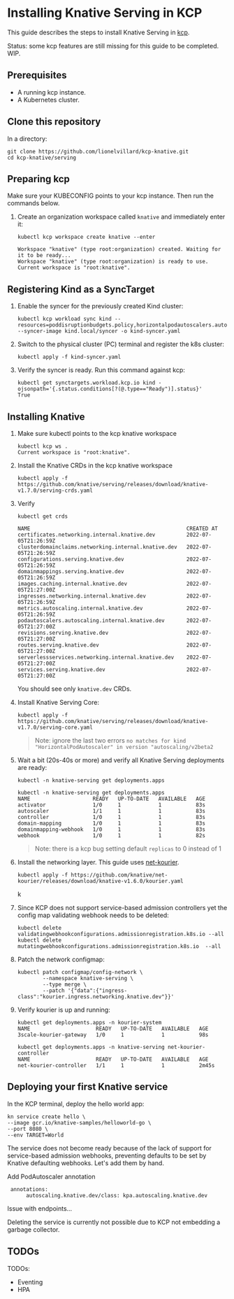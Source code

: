 # Installing Knative Serving in KCP

This guide describes the steps to install Knative Serving in [kcp](http://kcp.io). 

Status: some kcp features are still missing for this guide to be completed. WIP.

## Prerequisites

- A running kcp instance.
- A Kubernetes cluster.

## Clone this repository

In a directory:

```shell
git clone https://github.com/lionelvillard/kcp-knative.git
cd kcp-knative/serving
```

## Preparing kcp
 
Make sure your KUBECONFIG points to your kcp instance. Then run the commands below.
 
1. Create an organization workspace called `knative` and immediately enter it:
    
    ```shell
    kubectl kcp workspace create knative --enter
    ```

    ```shell
    Workspace "knative" (type root:organization) created. Waiting for it to be ready...
    Workspace "knative" (type root:organization) is ready to use.
    Current workspace is "root:knative".
    ``` 
 
## Registering Kind as a SyncTarget

1. Enable the syncer for the previously created Kind cluster:

    ```shell
    kubectl kcp workload sync kind --resources=poddisruptionbudgets.policy,horizontalpodautoscalers.autoscaling,services,endpoints,pods --syncer-image kind.local/syncer -o kind-syncer.yaml
    ```
   
2. Switch to the physical cluster (PC) terminal and register the k8s cluster:

    ```shell
    kubectl apply -f kind-syncer.yaml
    ```

3. Verify the syncer is ready. Run this command against kcp:

    ```shell
    kubectl get synctargets.workload.kcp.io kind -ojsonpath='{.status.conditions[?(@.type=="Ready")].status}'
    True
    ```

## Installing Knative

1. Make sure kubectl points to the kcp knative workspace

   ```shell
   kubectl kcp ws .
   Current workspace is "root:knative". 
   ```

1. Install the Knative CRDs in the kcp knative workspace
    
    ```shell
    kubectl apply -f https://github.com/knative/serving/releases/download/knative-v1.7.0/serving-crds.yaml
    ```

2. Verify 
    
    ```shell
    kubectl get crds
    ```
    
    ```
    NAME                                                  CREATED AT
    certificates.networking.internal.knative.dev          2022-07-05T21:26:59Z
    clusterdomainclaims.networking.internal.knative.dev   2022-07-05T21:26:59Z
    configurations.serving.knative.dev                    2022-07-05T21:26:59Z
    domainmappings.serving.knative.dev                    2022-07-05T21:26:59Z
    images.caching.internal.knative.dev                   2022-07-05T21:27:00Z
    ingresses.networking.internal.knative.dev             2022-07-05T21:26:59Z
    metrics.autoscaling.internal.knative.dev              2022-07-05T21:26:59Z
    podautoscalers.autoscaling.internal.knative.dev       2022-07-05T21:27:00Z
    revisions.serving.knative.dev                         2022-07-05T21:27:00Z
    routes.serving.knative.dev                            2022-07-05T21:27:00Z
    serverlessservices.networking.internal.knative.dev    2022-07-05T21:27:00Z
    services.serving.knative.dev                          2022-07-05T21:27:00Z
    ```
   
   You should see only `knative.dev` CRDs.


4. Install Knative Serving Core:
    
    ```shell
    kubectl apply -f https://github.com/knative/serving/releases/download/knative-v1.7.0/serving-core.yaml
    ```

   > Note: ignore the last two errors `no matches for kind "HorizontalPodAutoscaler" in version "autoscaling/v2beta2`

5. Wait a bit (20s-40s or more) and verify all Knative Serving deployments are ready:

   ```shell
   kubectl -n knative-serving get deployments.apps 
   ```
   
   ```shell
   kubectl -n knative-serving get deployments.apps 
   NAME                    READY   UP-TO-DATE   AVAILABLE   AGE
   activator               1/0     1            1           83s
   autoscaler              1/1     1            1           83s
   controller              1/0     1            1           83s
   domain-mapping          1/0     1            1           83s
   domainmapping-webhook   1/0     1            1           83s
   webhook                 1/0     1            1           82s
   ```

   > Note: there is a kcp bug setting default `replicas` to 0 instead of 1

6. Install the networking layer. This guide uses [net-kourier](https://github.com/knative-sandbox/net-kourier).

   ```shell
   kubectl apply -f https://github.com/knative/net-kourier/releases/download/knative-v1.6.0/kourier.yaml
   ```
   k
7. Since KCP does not support service-based admission controllers yet the config map validating
   webhook needs to be deleted:

   ```shell
   kubectl delete validatingwebhookconfigurations.admissionregistration.k8s.io --all
   kubectl delete mutatingwebhookconfigurations.admissionregistration.k8s.io  --all
   ```

8. Patch the network configmap:
 
   ```shell
   kubectl patch configmap/config-network \
           --namespace knative-serving \
           --type merge \
           --patch '{"data":{"ingress-class":"kourier.ingress.networking.knative.dev"}}'
   ```

9. Verify kourier is up and running:

   ```shell 
   kubectl get deployments.apps -n kourier-system
   NAME                     READY   UP-TO-DATE   AVAILABLE   AGE
   3scale-kourier-gateway   1/0     1            1           98s
   ```
   
   ```shell
   kubectl get deployments.apps -n knative-serving net-kourier-controller 
   NAME                     READY   UP-TO-DATE   AVAILABLE   AGE
   net-kourier-controller   1/1     1            1           2m45s
   ```

## Deploying your first Knative service

In the KCP terminal, deploy the hello world app:

```shell
kn service create hello \
--image gcr.io/knative-samples/helloworld-go \
--port 8080 \
--env TARGET=World
```

The service does not become ready because of the lack of 
support for service-based admission webhooks, preventing defaults to be
set by Knative defaulting webhooks. Let's add them by hand.

Add PodAutoscaler annotation 

```shell
 annotations:
      autoscaling.knative.dev/class: kpa.autoscaling.knative.dev
```


Issue with endpoints...

Deleting the service is currently not possible due to KCP not embedding a garbage collector.

## TODOs

TODOs:
- Eventing
- HPA 
